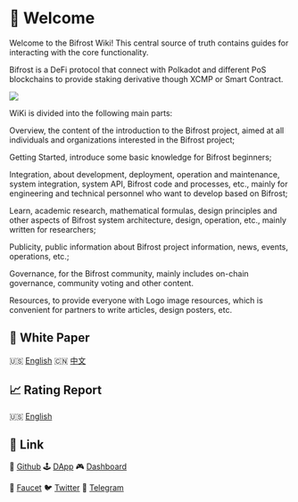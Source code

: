 # 🎉 Welcome

Welcome to the Bifrost Wiki! This central source of truth contains guides for interacting with the core functionality.

Bifrost is a DeFi protocol that connect with Polkadot and different PoS blockchains to provide staking derivative though XCMP or Smart Contract.

![](.gitbook/assets/overview\_en.png)

WiKi is divided into the following main parts:

Overview, the content of the introduction to the Bifrost project, aimed at all individuals and organizations interested in the Bifrost project;

Getting Started, introduce some basic knowledge for Bifrost beginners;

Integration, about development, deployment, operation and maintenance, system integration, system API, Bifrost code and processes, etc., mainly for engineering and technical personnel who want to develop based on Bifrost;

Learn, academic research, mathematical formulas, design principles and other aspects of Bifrost system architecture, design, operation, etc., mainly written for researchers;

Publicity, public information about Bifrost project information, news, events, operations, etc.;

Governance, for the Bifrost community, mainly includes on-chain governance, community voting and other content.

Resources, to provide everyone with Logo image resources, which is convenient for partners to write articles, design posters, etc.

## 📄 White Paper

🇺🇸 [English](bifrost-finance-whitepaper-en.pdf) 🇨🇳 [中文](bifrost-finance-whitepaper-zh.pdf)

## 📈 Rating Report

🇺🇸 [English](https://image.tokeninsight.com/levelPdf/TI-Bifrost\_Rating\_Report.pdf)

## 🔗 Link

🐙 [Github](https://github.com/bifrost-finance) 🕹 [DApp](https://apps.bifrost.finance) 🎮 [Dashboard](https://dash.bifrost.finance)

🚰 [Faucet](https://t.me/bifrost\_faucet) 🐦 [Twitter](https://twitter.com/bifrost\_finance) 🍶 [Telegram](https://t.me/bifrost\_finance)
